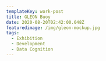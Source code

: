 ```yaml
---
templateKey: work-post
title: GLEON Buoy
date: 2020-08-20T02:42:00.048Z
featuredimage: /img/gleon-mockup.jpg
tags:
  - Exhibition
  - Development
  - Data Cognition
---
```

